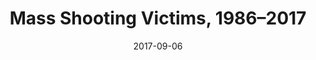 ---
title: Mass Shooting Victims, 1986–2017
date: 2017-09-06
img_src: https://miro.medium.com/max/1400/1*JKkpBAI1cd4HZd5b0K3TCg.gif
href: https://medium.com/@theo_goe/mass-shooting-victims-1986-2017-608d73add729
---